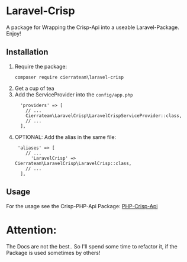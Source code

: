 # Laravel-Crisp
A package for Wrapping the Crisp-Api into a useable Laravel-Package. Enjoy!

## Installation
1. Require the package:
    ```
    composer require cierrateam\laravel-crisp
    ```
2. Get a cup of tea
3. Add the ServiceProvider into the `config/app.php`
    ```
      'providers' => [
        // ...
        Cierrateam\LaravelCrisp\LaravelCrispServiceProvider::class,
        // ...
      ],
    ```
4. OPTIONAL: Add the alias in the same file:
    ```
     'aliases' => [
        // ...
          'LaravelCrisp' => Cierrateam\LaravelCrisp\LaravelCrisp::class,
        // ...
      ],
    ```
    
## Usage
For the usage see the Crisp-PHP-Api Package:
[PHP-Crisp-Api](https://github.com/crisp-im/php-crisp-api)
# Attention: 
The Docs are not the best.. So I'll spend some time to refactor it, if the Package is used sometimes by others!
